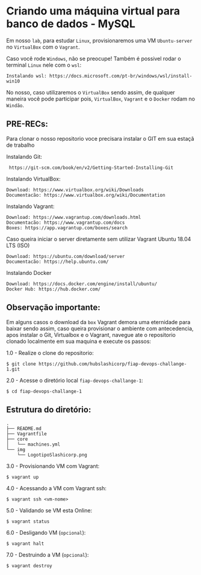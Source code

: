 # Criando uma máquina virtual para banco de dados - MySQL

Em nosso `lab`, para estudar `Linux`, provisionaremos uma VM `Ubuntu-server` no `VirtualBox` com o `Vagrant`.
 
Caso você rode `Windows`, não se preocupe! Também é possivel rodar o terminal `Linux` nele com o `wsl`:

```
Instalando wsl: https://docs.microsoft.com/pt-br/windows/wsl/install-win10
```

No nosso, caso utilizaremos o `VirtualBox` sendo assim, de qualquer maneira você pode participar pois, `VirtualBox`, `Vagrant` e o `Docker` rodam no `Windão`.
 
## PRE-RECs:

Para clonar o nosso repositorio voce precisara instalar o GIT em sua estaçã de trabalho

Instalando Git:
``` 
 https://git-scm.com/book/en/v2/Getting-Started-Installing-Git
```

Instalando VirtualBox:
```
Download: https://www.virtualbox.org/wiki/Downloads
Documentacão: https://www.virtualbox.org/wiki/Documentation
```

Instalando Vagrant:
```
Download: https://www.vagrantup.com/downloads.html
Documentacão: https://www.vagrantup.com/docs
Boxes: https://app.vagrantup.com/boxes/search
```

Caso queira iniciar o server diretamente sem utilizar Vagrant Ubuntu 18.04 LTS (ISO)
```
Download: https://ubuntu.com/download/server
Documentacão: https://help.ubuntu.com/
```

Instalando Docker
``` 
Download: https://docs.docker.com/engine/install/ubuntu/
Docker Hub: https://hub.docker.com/
```

## Observação importante:

Em alguns casos o download da `box` Vagrant demora uma eternidade para baixar sendo assim,
caso queira provisionar o ambiente com antecedencia, apos instalar o Git, Virtualbox e o Vagrant, navegue ate o 
repositorio clonado localmente em sua maquina e execute os passos:

1.0 - Realize o clone do repositorio:
```
$ git clone https://github.com/hubslashicorp/fiap-devops-challange-1.git
```

2.0 - Acesse o diretório local `fiap-devops-challange-1`:
``` 
$ cd fiap-devops-challange-1
```

## Estrutura do diretório:

```
.
├── README.md
├── Vagrantfile
├── core
│   └── machines.yml
└── img
    └── LogotipoSlashicorp.png
```

3.0 - Provisionando VM com Vagrant:
``` 
$ vagrant up
```

4.0 - Acessando a VM com Vagrant ssh:
``` 
$ vagrant ssh <vm-nome>
```

5.0 - Validando se VM esta Online:
``` 
$ vagrant status
```

6.0 - Desligando VM (`opcional`):
```
$ vagrant halt
```

7.0 - Destruindo a VM (`opcional`):
```
$ vagrant destroy
```
